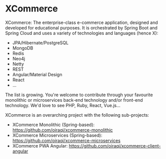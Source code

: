 # XCommerce
XCommerce: The enterprise-class e-commerce application, designed and developed for educational purposes. It is orchestrated by Spring Boot and Spring Cloud and uses a variety of technologies and languages (hence X): 
- JPA/Hibernate/PostgreSQL
- MongoDB
- Redis
- Neo4j
- Netty
- REST
- Angular/Material Design
- React
- ...

The list is growing. You're welcome to contribute through your favourite monolithic or microservices back-end technology and/or front-end technology. We'd love to see PHP, Ruby, React, Vue.js...

XCommerce is an overarching project with the following sub-projects:
- XCommerce Monolithic (Spring-based): https://github.com/oiraqi/xcommerce-monolithic
- XCommerce Microservices (Spring-based): https://github.com/oiraqi/xcommerce-microservices
- XCommerce PWA Angular: https://github.com/oiraqi/xcommerce-client-angular
